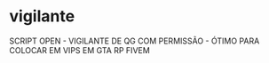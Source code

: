 # vigilante
SCRIPT OPEN - VIGILANTE DE QG COM PERMISSÃO - ÓTIMO PARA COLOCAR EM VIPS EM GTA RP FIVEM
